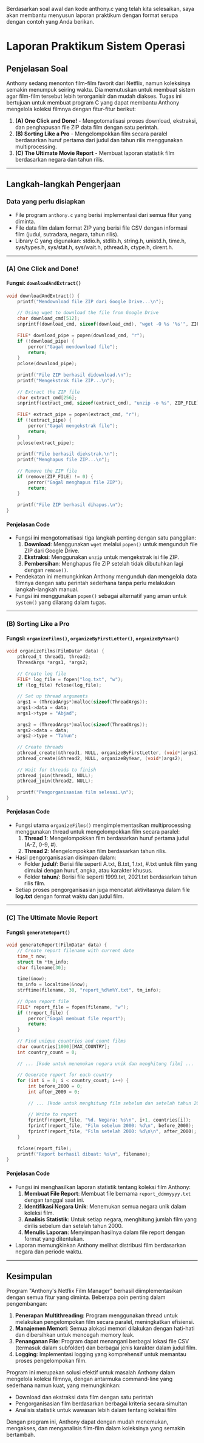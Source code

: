 Berdasarkan soal awal dan kode anthony.c yang telah kita selesaikan, saya akan membantu menyusun laporan praktikum dengan format serupa dengan contoh yang Anda berikan.

# Laporan Praktikum Sistem Operasi

## Penjelasan Soal
Anthony sedang menonton film-film favorit dari Netflix, namun koleksinya semakin menumpuk seiring waktu. Dia memutuskan untuk membuat sistem agar film-film tersebut lebih terorganisir dan mudah diakses. Tugas ini bertujuan untuk membuat program C yang dapat membantu Anthony mengelola koleksi filmnya dengan fitur-fitur berikut:

1. **(A) One Click and Done!** - Mengotomatisasi proses download, ekstraksi, dan penghapusan file ZIP data film dengan satu perintah.
2. **(B) Sorting Like a Pro** - Mengelompokkan film secara paralel berdasarkan huruf pertama dari judul dan tahun rilis menggunakan multiprocessing.
3. **(C) The Ultimate Movie Report** - Membuat laporan statistik film berdasarkan negara dan tahun rilis.

---

## Langkah-langkah Pengerjaan

### Data yang perlu disiapkan
- File program `anthony.c` yang berisi implementasi dari semua fitur yang diminta.
- File data film dalam format ZIP yang berisi file CSV dengan informasi film (judul, sutradara, negara, tahun rilis).
- Library C yang digunakan: stdio.h, stdlib.h, string.h, unistd.h, time.h, sys/types.h, sys/stat.h, sys/wait.h, pthread.h, ctype.h, dirent.h.

---

### **(A) One Click and Done!**
#### **Fungsi: `downloadAndExtract()`**
```c
void downloadAndExtract() {
    printf("Mendownload file ZIP dari Google Drive...\n");
    
    // Using wget to download the file from Google Drive
    char download_cmd[512];
    snprintf(download_cmd, sizeof(download_cmd), "wget -O %s '%s'", ZIP_FILE, ZIP_URL);
    
    FILE* download_pipe = popen(download_cmd, "r");
    if (!download_pipe) {
        perror("Gagal mendownload file");
        return;
    }
    pclose(download_pipe);
    
    printf("File ZIP berhasil didownload.\n");
    printf("Mengekstrak file ZIP...\n");
    
    // Extract the ZIP file
    char extract_cmd[256];
    snprintf(extract_cmd, sizeof(extract_cmd), "unzip -o %s", ZIP_FILE);
    
    FILE* extract_pipe = popen(extract_cmd, "r");
    if (!extract_pipe) {
        perror("Gagal mengekstrak file");
        return;
    }
    pclose(extract_pipe);
    
    printf("File berhasil diekstrak.\n");
    printf("Menghapus file ZIP...\n");
    
    // Remove the ZIP file
    if (remove(ZIP_FILE) != 0) {
        perror("Gagal menghapus file ZIP");
        return;
    }
    
    printf("File ZIP berhasil dihapus.\n");
}
```

#### **Penjelasan Code**
- Fungsi ini mengotomatisasi tiga langkah penting dengan satu panggilan:
  1. **Download**: Menggunakan `wget` melalui `popen()` untuk mengunduh file ZIP dari Google Drive.
  2. **Ekstraksi**: Menggunakan `unzip` untuk mengekstrak isi file ZIP.
  3. **Pembersihan**: Menghapus file ZIP setelah tidak dibutuhkan lagi dengan `remove()`.
- Pendekatan ini memungkinkan Anthony mengunduh dan mengelola data filmnya dengan satu perintah sederhana tanpa perlu melakukan langkah-langkah manual.
- Fungsi ini menggunakan `popen()` sebagai alternatif yang aman untuk `system()` yang dilarang dalam tugas.

---

### **(B) Sorting Like a Pro**
#### **Fungsi: `organizeFilms()`, `organizeByFirstLetter()`, `organizeByYear()`**

```c
void organizeFilms(FilmData* data) {
    pthread_t thread1, thread2;
    ThreadArgs *args1, *args2;
    
    // Create log file
    FILE* log_file = fopen("log.txt", "w");
    if (log_file) fclose(log_file);
    
    // Set up thread arguments
    args1 = (ThreadArgs*)malloc(sizeof(ThreadArgs));
    args1->data = data;
    args1->type = "Abjad";
    
    args2 = (ThreadArgs*)malloc(sizeof(ThreadArgs));
    args2->data = data;
    args2->type = "Tahun";
    
    // Create threads
    pthread_create(&thread1, NULL, organizeByFirstLetter, (void*)args1);
    pthread_create(&thread2, NULL, organizeByYear, (void*)args2);
    
    // Wait for threads to finish
    pthread_join(thread1, NULL);
    pthread_join(thread2, NULL);
    
    printf("Pengorganisasian film selesai.\n");
}
```

#### **Penjelasan Code**
- Fungsi utama `organizeFilms()` mengimplementasikan multiprocessing menggunakan thread untuk mengelompokkan film secara paralel:
  1. **Thread 1**: Mengelompokkan film berdasarkan huruf pertama judul (A-Z, 0-9, #).
  2. **Thread 2**: Mengelompokkan film berdasarkan tahun rilis.
- Hasil pengorganisasian disimpan dalam:
  - Folder **judul/**: Berisi file seperti A.txt, B.txt, 1.txt, #.txt untuk film yang dimulai dengan huruf, angka, atau karakter khusus.
  - Folder **tahun/**: Berisi file seperti 1999.txt, 2021.txt berdasarkan tahun rilis film.
- Setiap proses pengorganisasian juga mencatat aktivitasnya dalam file **log.txt** dengan format waktu dan judul film.

---

### **(C) The Ultimate Movie Report**
#### **Fungsi: `generateReport()`**

```c
void generateReport(FilmData* data) {
    // Create report filename with current date
    time_t now;
    struct tm *tm_info;
    char filename[30];
    
    time(&now);
    tm_info = localtime(&now);
    strftime(filename, 30, "report_%d%m%Y.txt", tm_info);
    
    // Open report file
    FILE* report_file = fopen(filename, "w");
    if (!report_file) {
        perror("Gagal membuat file report");
        return;
    }
    
    // Find unique countries and count films
    char countries[1000][MAX_COUNTRY];
    int country_count = 0;
    
    // ... [kode untuk menemukan negara unik dan menghitung film] ...
    
    // Generate report for each country
    for (int i = 0; i < country_count; i++) {
        int before_2000 = 0;
        int after_2000 = 0;
        
        // ... [kode untuk menghitung film sebelum dan setelah tahun 2000] ...
        
        // Write to report
        fprintf(report_file, "%d. Negara: %s\n", i+1, countries[i]);
        fprintf(report_file, "Film sebelum 2000: %d\n", before_2000);
        fprintf(report_file, "Film setelah 2000: %d\n\n", after_2000);
    }
    
    fclose(report_file);
    printf("Report berhasil dibuat: %s\n", filename);
}
```

#### **Penjelasan Code**
- Fungsi ini menghasilkan laporan statistik tentang koleksi film Anthony:
  1. **Membuat File Report**: Membuat file bernama `report_ddmmyyyy.txt` dengan tanggal saat ini.
  2. **Identifikasi Negara Unik**: Menemukan semua negara unik dalam koleksi film.
  3. **Analisis Statistik**: Untuk setiap negara, menghitung jumlah film yang dirilis sebelum dan setelah tahun 2000.
  4. **Menulis Laporan**: Menyimpan hasilnya dalam file report dengan format yang ditentukan.
- Laporan memungkinkan Anthony melihat distribusi film berdasarkan negara dan periode waktu.

---

## Kesimpulan

Program "Anthony's Netflix Film Manager" berhasil diimplementasikan dengan semua fitur yang diminta. Beberapa poin penting dalam pengembangan:

1. **Penerapan Multithreading**: Program menggunakan thread untuk melakukan pengelompokan film secara paralel, meningkatkan efisiensi.
2. **Manajemen Memori**: Semua alokasi memori dilakukan dengan hati-hati dan dibersihkan untuk mencegah memory leak.
3. **Penanganan File**: Program dapat menangani berbagai lokasi file CSV (termasuk dalam subfolder) dan berbagai jenis karakter dalam judul film.
4. **Logging**: Implementasi logging yang komprehensif untuk memantau proses pengelompokan film.

Program ini merupakan solusi efektif untuk masalah Anthony dalam mengelola koleksi filmnya, dengan antarmuka command-line yang sederhana namun kuat, yang memungkinkan:
- Download dan ekstraksi data film dengan satu perintah
- Pengorganisasian film berdasarkan berbagai kriteria secara simultan
- Analisis statistik untuk wawasan lebih dalam tentang koleksi film

Dengan program ini, Anthony dapat dengan mudah menemukan, mengakses, dan menganalisis film-film dalam koleksinya yang semakin bertambah.
